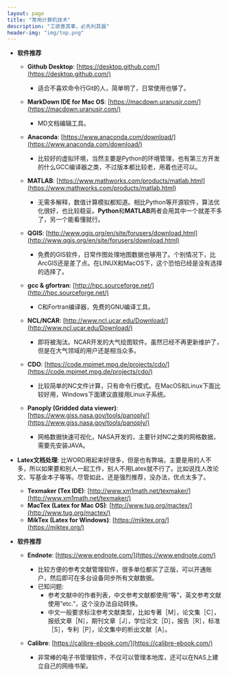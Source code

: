 ```yaml
---
layout: page 
title: "常用计算机技术" 
description: "工欲善其事，必先利其器" 
header-img: "img/top.png" 
---
```


- **软件推荐**

	- **Github Desktop**: [https://desktop.github.com/](https://desktop.github.com/)
	  - 适合不喜欢命令行Git的人，简单明了，日常使用也够了。
	 
	- **MarkDown IDE for Mac OS**: [https://macdown.uranusjr.com/](https://macdown.uranusjr.com/)
	  - MD文档编辑工具。
	 
	- **Anaconda**: [https://www.anaconda.com/download/](https://www.anaconda.com/download/)
	  - 比较好的虚拟环境，当然主要是Python的环境管理，也有第三方开发的什么GCC编译器之类，不过版本都比较老，用着也还可以。
	
	- **MATLAB**: [https://www.mathworks.com/products/matlab.html](https://www.mathworks.com/products/matlab.html)
	   - 无需多解释，数值计算模拟都知道。相比Python等开源软件，算法优化很好，也比较稳妥。**Python**和**MATLAB**两者会用其中一个就差不多了，另一个能看懂就行。
	
	- **QGIS**: [http://www.qgis.org/en/site/forusers/download.html](http://www.qgis.org/en/site/forusers/download.html)
      - 免费的GIS软件，日常作图处理地图数据也够用了。个别情况下，比ArcGIS还是差了点。在LINUX和MacOS下，这个恐怕已经是没有选择的选择了。
	  
	- **gcc & gfortran**: [http://hpc.sourceforge.net/](http://hpc.sourceforge.net/)
	   - C和Fortran编译器，免费的GNU编译工具。
	 
	- **NCL/NCAR**: [http://www.ncl.ucar.edu/Download/](http://www.ncl.ucar.edu/Download/)
	   - 即将被淘汰。NCAR开发的大气绘图软件。虽然已经不再更新维护了，但是在大气领域的用户还是相当众多。
	
	- **CDO**: [https://code.mpimet.mpg.de/projects/cdo/](https://code.mpimet.mpg.de/projects/cdo/)
	   - 比较简单的NC文件计算，只有命令行模式。在MacOS和Linux下面比较好用，Windows下面建议直接用Linux子系统。
	
	- **Panoply (Gridded data viewer)**: [https://www.giss.nasa.gov/tools/panoply/](https://www.giss.nasa.gov/tools/panoply/)
	   - 网格数据快速可视化，NASA开发的，主要针对NC之类的网格数据，需要先安装JAVA。

- **Latex文档处理**: 比WORD用起来好很多，但是也有弊端，主要是用的人不多，所以如果要和别人一起工作，别人不用Latex就不行了。比如说找人改论文、写基金本子等等。尽管如此，还是强烈推荐，没办法，优点太多了。

	- **Texmaker (Tex IDE)**: [http://www.xm1math.net/texmaker/](http://www.xm1math.net/texmaker/)
	- **MacTex (Latex for Mac OS)**: [http://www.tug.org/mactex/](http://www.tug.org/mactex/)
	- **MikTex (Latex for Windows)**: [https://miktex.org/](https://miktex.org/)


- **软件推荐**
 
	- **Endnote**: [https://www.endnote.com/](https://www.endnote.com/)
	   - 比较方便的参考文献管理软件，很多单位都买了正版，可以开通账户，然后即可在多台设备同步所有文献数据。
	   - 已知问题: 
	      - 参考文献中的作者列表，中文参考文献都使用“等”，英文参考文献使用“etc.”，这个没办法自动转换。
	      - 中文一般要求标注参考文献类型，比如专著［M］，论文集［C］，报纸文章［N］，期刊文章［J］，学位论文［D］，报告［R］，标准［S］，专利［P］，论文集中的析出文献［A］。
      	      
	- **Calibre**: [https://calibre-ebook.com/](https://calibre-ebook.com/)
	   - 非常棒的电子书管理软件，不仅可以管理本地库，还可以在NAS上建立自己的网络书架。 